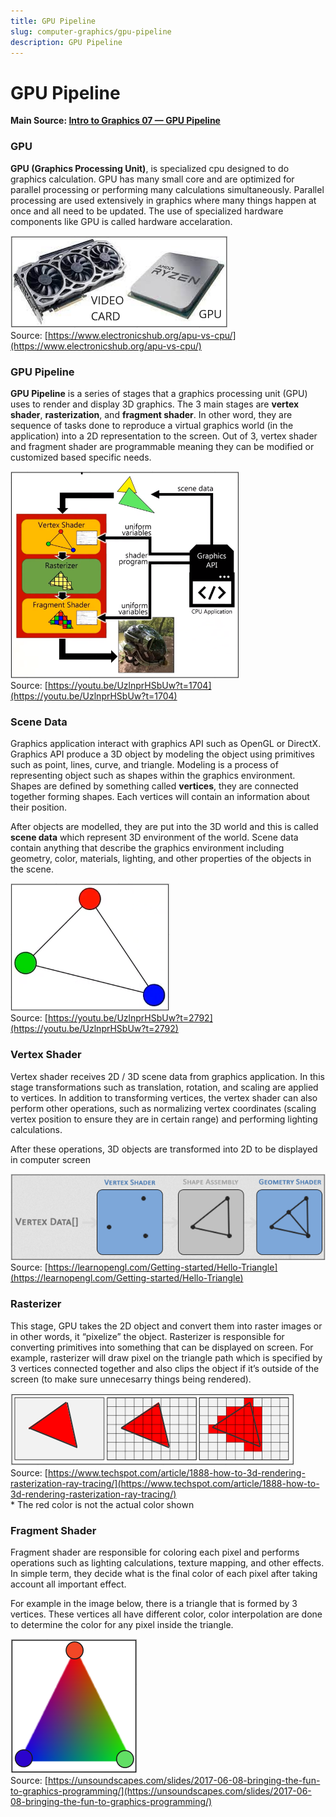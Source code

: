 ```yaml
---
title: GPU Pipeline
slug: computer-graphics/gpu-pipeline
description: GPU Pipeline
---
```


# GPU Pipeline

**Main Source: [Intro to Graphics 07 — GPU Pipeline](https://youtu.be/UzlnprHSbUw)**

### GPU

**GPU (Graphics Processing Unit)**, is specialized cpu designed to do graphics calculation. GPU has many small core and are optimized for parallel processing or performing many calculations simultaneously. Parallel processing are used extensively in graphics where many things happen at once and all need to be updated. The use of specialized hardware components like GPU is called hardware accelaration.

![Video card and GPU](./videocard-gpu.png)  
Source: [https://www.electronicshub.org/apu-vs-cpu/](https://www.electronicshub.org/apu-vs-cpu/)

### GPU Pipeline

**GPU Pipeline** is a series of stages that a graphics processing unit (GPU) uses to render and display 3D graphics. The 3 main stages are **vertex shader**, **rasterization**, and **fragment shader**. In other word, they are sequence of tasks done to reproduce a virtual graphics world (in the application) into a 2D representation to the screen.
Out of 3, vertex shader and fragment shader are programmable meaning they can be modified or customized based specific needs.

![GPU Pipeline including vertex shader, rasterizer, and fragment shader](./gpu-pipeline.png)  
Source: [https://youtu.be/UzlnprHSbUw?t=1704](https://youtu.be/UzlnprHSbUw?t=1704)

### Scene Data

Graphics application interact with graphics API such as OpenGL or DirectX. Graphics API produce a 3D object by modeling the object using primitives such as point, lines, curve, and triangle. Modeling is a process of representing object such as shapes within the graphics environment. Shapes are defined by something called **vertices**, they are connected together forming shapes. Each vertices will contain an information about their position.

After objects are modelled, they are put into the 3D world and this is called **scene data** which represent 3D environment of the world. Scene data contain anything that describe the graphics environment including geometry, color, materials, lighting, and other properties of the objects in the scene.

![A triangle modelled with 3 point](./scene-data.png)  
Source: [https://youtu.be/UzlnprHSbUw?t=2792](https://youtu.be/UzlnprHSbUw?t=2792)

### Vertex Shader

Vertex shader receives 2D / 3D scene data from graphics application. In this stage transformations such as translation, rotation, and scaling are applied to vertices. In addition to transforming vertices, the vertex shader can also perform other operations, such as normalizing vertex coordinates (scaling vertex position to ensure they are in certain range) and performing lighting calculations.

After these operations, 3D objects are transformed into 2D to be displayed in computer screen

![Vertex shader connecting line between points](./vertex-shader.png)  
Source: [https://learnopengl.com/Getting-started/Hello-Triangle](https://learnopengl.com/Getting-started/Hello-Triangle)

### Rasterizer

This stage, GPU takes the 2D object and convert them into raster images or in other words, it “pixelize” the object. Rasterizer is responsible for converting primitives into something that can be displayed on screen. For example, rasterizer will draw pixel on the triangle path which is specified by 3 vertices connected together and also clips the object if it’s outside of the screen (to make sure unnecesarry things being rendered).

![A triangle modelled using line is rasterized](./rasterization.png)  
Source: [https://www.techspot.com/article/1888-how-to-3d-rendering-rasterization-ray-tracing/](https://www.techspot.com/article/1888-how-to-3d-rendering-rasterization-ray-tracing/)  
\* The red color is not the actual color shown

### Fragment Shader

Fragment shader are responsible for coloring each pixel and performs operations such as lighting
calculations, texture mapping, and other effects. In simple term, they decide what is the final color of each pixel after taking account all important effect.

For example in the image below, there is a triangle that is formed by 3 vertices. These vertices all have different color, color interpolation are done to determine the color for any pixel inside the triangle.

![A triangle is interpolated between three colors](./fragment-shader.png)  
Source: [https://unsoundscapes.com/slides/2017-06-08-bringing-the-fun-to-graphics-programming/](https://unsoundscapes.com/slides/2017-06-08-bringing-the-fun-to-graphics-programming/)
